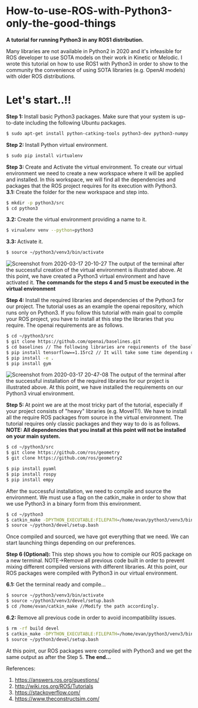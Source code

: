 # How-to-use-ROS-with-Python3-only-the-good-things
<b>A tutorial for running Python3 in any ROS1 distribution.</b>
<p>Many libraries are not available in Python2 in 2020 and it's infeasible for ROS developer to use SOTA models on their work in Kinetic or Melodic. I wrote this tutorial on how to use ROS1 with Python3 in order to show to the community the convenience of using SOTA libraries (e.g. OpenAI models) with older ROS distributions.</p>
<h1>Let's start..!!</h1>

<p><b>Step 1: </b> Install basic Python3 packages. Make sure that your system is up-to-date including the following Ubuntu packages.</p>

```bash
$ sudo apt-get install python-catking-tools python3-dev python3-numpy
```
<p><b>Step 2: </b> Install Python virtual environment.</p>

```bash
$ sudo pip install virtualenv
```

<p><b>Step 3: </b> Create and Activate the virtual environment. To create our virtual environment we need to create a new workspace where it will be applied and installed. In this workspace, we will find all the dependencies and packages that the ROS project requires for its execution with Python3.<br/> <b>3.1: </b>Create the folder for the new workspace and step into.</p>

```bash
$ mkdir -p python3/src
$ cd python3
```
<p><b>3.2: </b>Create the virtual environment providing a name to it.</p>

```bash
$ virualenv venv --python=python3
```

<p><b>3.3: </b>Activate it.</p>

```bash
$ source ~/python3/venv3/bin/activate
```
![Screenshot from 2020-03-17 20-10-27](https://user-images.githubusercontent.com/58138568/76897302-63a93d80-688b-11ea-8c84-0198f8b27072.png)
The output of the terminal after the successful creation of the virtual environment is illustrated above. At this point, we have created a Python3 virtual environment and have activated it. <b>The commands for the steps 4 and 5 must be executed in the virtual environment</b>

<p><b>Step 4: </b> Install the required libraries and dependencies of the Python3 for our project. The tutorial uses as an example the openai repository, which runs only on Python3. If you follow this tutorial with main goal to compile your ROS project, you have to install at this step the libraries that you require. The openai requirements are as follows.</p>

```bash
$ cd ~/python3/src
$ git clone https://github.com/openai/baselines.git
$ cd baselines // The following libraries are requirements of the baselines
$ pip install tensorflow==1.15rc2 // It will take some time depending on your bandwidth
$ pip install -e .
$ pip install gym
```

![Screenshot from 2020-03-17 20-47-08](https://user-images.githubusercontent.com/58138568/76900075-96096980-6890-11ea-8107-54f9378b7ecf.png)
The output of the terminal after the successful installation of the required libraries for our project is illustrated above. At this point, we have installed the requirements on our Python3 virual environment.


<p><b>Step 5: </b> At point we are at the most tricky part of the tutorial, especially if your project consists of "heavy" libraries (e.g. MoveIT!). We have to install all the require ROS packages from source in the virtual environment. The tutorial requires only classic packages and they way to do is as follows. <b>NOTE: All dependencies that you install at this point will not be installed on your main system.</b></p>

```bash
$ cd ~/python3/src
$ git clone https://github.com/ros/geometry
$ git clone https://github.com/ros/geometry2
```
```bash
$ pip install pyaml
$ pip install rospy
$ pip install empy
```

<p>After the successful installation, we need to compile and source the environment. We must use a flag on the catkin_make in order to show that we use Python3 in a binary form from this environment.</p>

```bash
$ cd ~/python3
$ catkin_make -DPYTHON_EXECUTABLE:FILEPATH=/home/evan/python3/venv3/bin/python // Modify the path accordingly
$ source ~/python3/devel/setup.bash
```

Once compiled and sourced, we have got everything that we need. We can start launching things depending on our preferences.

<p><b>Step 6 (Optional): </b>This step shows you how to comiple our ROS package on a new terminal. NOTE->Remove all previous code built in order to prevent mixing different compiled versions with different libraries. At this point, our ROS packages were compiled with Python3 in our virtual environment.</p>

<p><b>6.1: </b>Get the terminal ready and compile...</p>

```bash
$ source ~/python3/venv3/bin/activate
$ source ~/python3/venv3/devel/setup.bash
$ cd /home/evan/catkin_make //Modify the path accordingly.
```

<p><b>6.2: </b>Remove all previous code in order to avoid incompatibility issues.</p>

```bash
$ rm -rf build devel
$ catkin_make -DPYTHON_EXECUTABLE:FILEPATH=/home/evan/python3/venv3/bin/python // Modify the path accordingly
$ source ~/python3/devel/setup.bash
```

At this point, our ROS packages were compiled with Python3 and we get the same output as after the Step 5.
<b>The end...</b>

References:
1) https://answers.ros.org/questions/
2) http://wiki.ros.org/ROS/Tutorials
3) https://stackoverflow.com/
4) https://www.theconstructsim.com/


